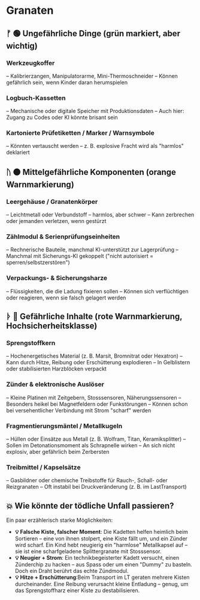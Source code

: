 # Granaten

## ᚠ 🟢 Ungefährliche Dinge (grün markiert, aber wichtig)

### Werkzeugkoffer

– Kalibrierzangen, Manipulatorarme, Mini-Thermoschneider
– Können gefährlich sein, wenn Kinder daran herumspielen

### Logbuch-Kassetten

– Mechanische oder digitale Speicher mit Produktionsdaten
– Auch hier: Zugang zu Codes oder KI könnte brisant sein

### Kartonierte Prüfetiketten / Marker / Warnsymbole

– Könnten vertauscht werden – z. B. explosive Fracht wird als "harmlos" deklariert

## ᚢ 🟠 Mittelgefährliche Komponenten (orange Warnmarkierung)

### Leergehäuse / Granatenkörper

– Leichtmetall oder Verbundstoff – harmlos, aber schwer
– Kann zerbrechen oder jemanden verletzen, wenn gestürzt

### Zählmodul & Serienprüfungseinheiten

– Rechnerische Bauteile, manchmal KI-unterstützt zur Lagerprüfung
– Manchmal mit Sicherungs-KI gekoppelt ("nicht autorisiert = sperren/selbstzerstören")

### Verpackungs- & Sicherungsharze

– Flüssigkeiten, die die Ladung fixieren sollen
– Können sich verflüchtigen oder reagieren, wenn sie falsch gelagert werden

## ᚦ 🔴 Gefährliche Inhalte (rote Warnmarkierung, Hochsicherheitsklasse)

### Sprengstoffkern

– Hochenergetisches Material (z. B. Marsit, Bromnitrat oder Hexatron)
– Kann durch Hitze, Reibung oder Erschütterung explodieren
– In Gelblistern oder stabilisierten Harzblöcken verpackt

### Zünder & elektronische Auslöser

– Kleine Platinen mit Zeitgebern, Stosssensoren, Näherungssensoren
– Besonders heikel bei Magnetfeldern oder Funkstörungen
– Können schon bei versehentlicher Verbindung mit Strom "scharf" werden

### Fragmentierungsmäntel / Metallkugeln

– Hüllen oder Einsätze aus Metall (z. B. Wolfram, Titan, Keramiksplitter)
– Sollen im Detonationsmoment als Schrapnelle wirken
– An sich nicht explosiv, aber gefährlich beim Zerbersten

### Treibmittel / Kapselsätze

– Gasbildner oder chemische Treibstoffe für Rauch-, Schall- oder Reizgranaten
– Oft instabil bei Druckveränderung (z. B. im LastTransport)

## 💥 Wie könnte der tödliche Unfall passieren?

Ein paar erzählerisch starke Möglichkeiten:

* **💡 Falsche Kiste, falscher Moment**: Die Kadetten helfen heimlich beim Sortieren – eine von ihnen stolpert, eine Kiste fällt um, und ein Zünder wird scharf. Ein Kind hebt neugierig ein "harmlose" Metallkapsel auf – sie ist eine scharfgeladene Splittergranate mit Stosssensor.
* **💡 Neugier + Strom**: Ein technikbegeisterter Kadett versucht, einen Zünderchip zu hacken – aus Spass oder um einen "Dummy" zu basteln. Doch ein Draht berührt das echte Zündmodul.
* **💡 Hitze + Erschütterung**:Beim Transport im LT geraten mehrere Kisten durcheinander. Eine Reibung verursacht kleine Entladung – genug, um das Sprengstoffharz einer Kiste zu destabilisieren.
